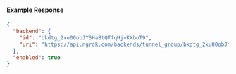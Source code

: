 <!-- Code generated for API Clients. DO NOT EDIT. -->

#### Example Response

```json
{
  "backend": {
    "id": "bkdtg_2xu00obJYSHaBtQTfqHjvKXboT9",
    "uri": "https://api.ngrok.com/backends/tunnel_group/bkdtg_2xu00obJYSHaBtQTfqHjvKXboT9"
  },
  "enabled": true
}
```
